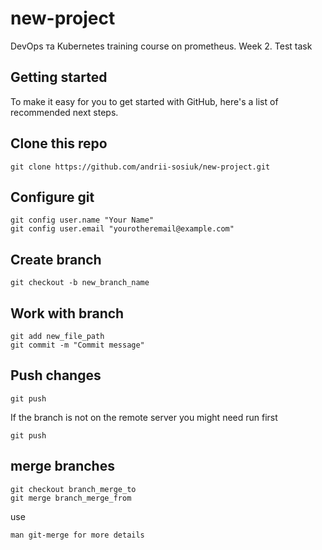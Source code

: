 # new-project
DevOps та Kubernetes training course on prometheus. Week 2.
Test task

## Getting started

To make it easy for you to get started with GitHub, here's a list of recommended next steps.

## Clone this repo

```
git clone https://github.com/andrii-sosiuk/new-project.git
```

## Configure git
```
git config user.name "Your Name"
git config user.email "yourotheremail@example.com"
```

## Create branch

```
git checkout -b new_branch_name
```

## Work with branch

```
git add new_file_path
git commit -m "Commit message"
```

## Push changes

```
git push
```
If the branch is not on the remote server you might need run first

```
git push
```

## merge branches
```
git checkout branch_merge_to
git merge branch_merge_from
```
use 
```
man git-merge for more details
```